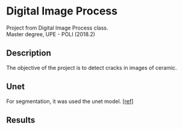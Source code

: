 # Digital Image Process

Project from Digital Image Process class.<br />
Master degree, UPE - POLI (2018.2)

## Description

The objective of the project is to detect cracks in images of ceramic.

## Unet

For segmentation, it was used the unet model. [[ref]](https://github.com/zhixuhao/unet)

## Results

